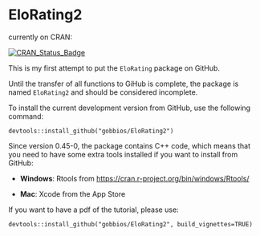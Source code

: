 
# EloRating2

currently on CRAN:

[![CRAN\_Status\_Badge](http://www.r-pkg.org/badges/version/EloRating)](https://cran.r-project.org/package=EloRating)


This is my first attempt to put the `EloRating` package on GitHub.

Until the transfer of all functions to GiHub is complete, the package is named `EloRating2` and should be considered incomplete.

To install the current development version from GitHub, use the following command:

`devtools::install_github("gobbios/EloRating2")`

Since version 0.45-0, the package contains C++ code, which means that you need to have some extra tools installed if you want to install from GitHub:

+ **Windows**: Rtools from  https://cran.r-project.org/bin/windows/Rtools/

+ **Mac**: Xcode from the App Store


If you want to have a pdf of the tutorial, please use:

`devtools::install_github("gobbios/EloRating2", build_vignettes=TRUE)`

